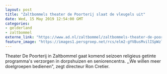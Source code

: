 ```yaml
---
layout: post
title: "Zaltbommels theater de Poorterij slaat de vleugels uit"
date: Wed, 15 May 2019 12:54:00 GMT
categories: 
- gelderland 
- zaltbommel 
externe_link: "https://www.ad.nl/zaltbommel/zaltbommels-theater-de-poorterij-slaat-de-vleugels-uit~ad02bb16/"
feature_image: "https://images1.persgroep.net/rcs/elm2-gYVBusMvilISpWzl19FGPo/diocontent/138488192/_fitwidth/400/?appId=21791a8992982cd8da851550a453bd7f&quality=0.7"
---
```


Theater De Poorterij in Zaltbommel gaat komend seizoen religieus getinte programma's verzorgen in dorpshuizen en seniorencentra. ,,We willen meer doelgroepen bedienen", zegt directeur Ron Cretier.

